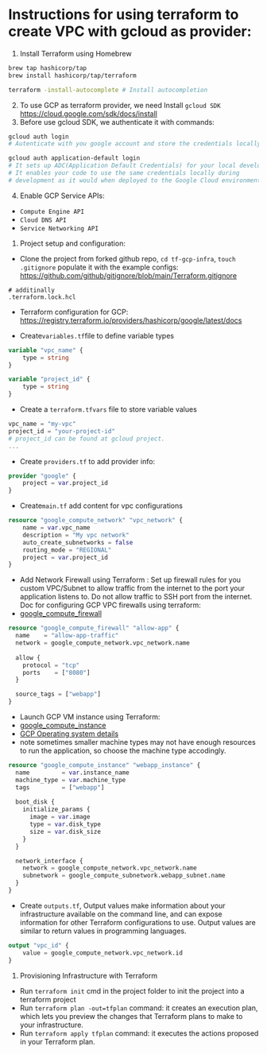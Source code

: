 # Instructions for using terraform to create VPC with gcloud as provider:

1. Install Terraform using Homebrew

```sh
brew tap hashicorp/tap
brew install hashicorp/tap/terraform

terraform -install-autocomplete # Install autocompletion
```

2. To use GCP as terraform provider, we need Install `gcloud SDK`
   https://cloud.google.com/sdk/docs/install
3. Before use gcloud SDK, we authenticate it with commands:

```sh
gcloud auth login
# Autenticate with you google account and store the credentials locally.

gcloud auth application-default login
# It sets up ADC(Application Default Credentials) for your local development environment.
# It enables your code to use the same credentials locally during
# development as it would when deployed to the Google Cloud environment.
```

4. Enable GCP Service APIs:

- `Compute Engine API`
- `Cloud DNS API`
- `Service Networking API`

1. Project setup and configuration:

- Clone the project from forked github repo, `cd tf-gcp-infra`, `touch .gitignore` populate it with the example configs: https://github.com/github/gitignore/blob/main/Terraform.gitignore

```gitignore
# additinally
.terraform.lock.hcl
```

- Terraform configuration for GCP: https://registry.terraform.io/providers/hashicorp/google/latest/docs

- Create`variables.tf`file to define variable types

```tf
variable "vpc_name" {
	type = string
}

variable "project_id" {
	type = string
}
```

- Create a `terraform.tfvars` file to store variable values

```tf
vpc_name = "my-vpc"
project_id = "your-project-id"
# project_id can be found at gcloud project.
...
```

- Create `providers.tf` to add provider info:

```tf
provider "google" {
	project = var.project_id
}
```

- Create`main.tf` add content for vpc configurations

```tf
resource "google_compute_network" "vpc_network" {
	name = var.vpc_name
	description = "My vpc network"
	auto_create_subnetworks = false
	routing_mode = "REGIONAL"
	project = var.project_id
}
```

- Add Network Firewall using Terraform : 
 Set up firewall rules for you custom VPC/Subnet to allow traffic from the internet to the port your application listens to. Do not allow traffic to SSH port from the internet. 
 Doc for configuring GCP VPC firewalls using terraform:
- [google_compute_firewall](https://registry.terraform.io/providers/hashicorp/google/latest/docs/resources/compute_firewall)
```tf
resource "google_compute_firewall" "allow-app" {
  name    = "allow-app-traffic"
  network = google_compute_network.vpc_network.name 
  
  allow {
    protocol = "tcp"
    ports    = ["8080"]
  }

  source_tags = ["webapp"]
}

```

- Launch GCP VM instance using Terraform: 
- [google_compute_instance](https://registry.terraform.io/providers/hashicorp/google/latest/docs/resources/compute_instance)
- [GCP Operating system details](https://cloud.google.com/compute/docs/images/os-details)
- note sometimes smaller machine types may not have enough resources to run the application, so choose the machine type accodingly.
```tf
resource "google_compute_instance" "webapp_instance" {
  name         = var.instance_name
  machine_type = var.machine_type
  tags         = ["webapp"]
  
  boot_disk {
    initialize_params {
      image = var.image
      type = var.disk_type
      size = var.disk_size
    }
  }

  network_interface {
    network = google_compute_network.vpc_network.name
    subnetwork = google_compute_subnetwork.webapp_subnet.name
  }
}
```

- Create `outputs.tf`, Output values make information about your infrastructure available on the command line, and can expose information for other Terraform configurations to use. Output values are similar to return values in programming languages.

```tf
output "vpc_id" {
	value = google_compute_network.vpc_network.id
}
```

1. Provisioning Infrastructure with Terraform

- Run `terraform init` cmd in the project folder to init the project into a terraform project
- Run `terraform plan -out=tfplan` command: it creates an execution plan, which lets you preview the changes that Terraform plans to make to your infrastructure.
- Run `terraform apply tfplan` command: it executes the actions proposed in your Terraform plan.
